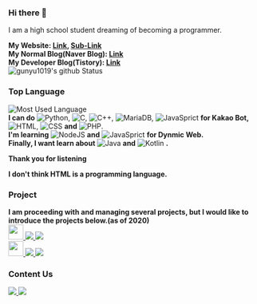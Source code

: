 ### Hi there 👋
I am a high school student dreaming of becoming a programmer. 

**My Website: [Link](http://www.yonghyeon.com), [Sub-Link](http://yhs.kr)<br/>
My Normal Blog(Naver Blog): [Link](https://blog.naver.com/gunyu1019)<br/>
My Developer Blog(Tistory):  [Link](https://coding-y.tistory.com)<br/>**
![gunyu1019's github Status](https://github-readme-stats.vercel.app/api?username=gunyu1019&show_icons=true&theme=tokyonight)
### Top Language
![Most Used Language](https://github-readme-stats.vercel.app/api/top-langs/?username=gunyu1019&theme=tokyonight&layout=compact)<br/>
**I can do**
![Python](https://img.shields.io/badge/Python3-3776AB?style=for-the-badge&logo=python&logoColor=fff),
![C](https://img.shields.io/badge/C-A8B9CC?style=for-the-badge&logo=C&logoColor=000),
![C++](https://img.shields.io/badge/C++-0059CC?style=for-the-badge&logo=c%2B%2B&logoColor=fff),
![MariaDB](https://img.shields.io/badge/MariaDB-003545?style=for-the-badge&logo=MariaDB&logoColor=fff),
![JavaSprict](https://img.shields.io/badge/JavaSprict-F7DF1E?style=for-the-badge&logo=javascript&logoColor=000) **for Kakao Bot,**
![HTML](https://img.shields.io/badge/HTML-E34F26?style=for-the-badge&logo=HTML5&logoColor=fff),
![CSS](https://img.shields.io/badge/css-1572B6?style=for-the-badge&logo=css3&logoColor=fff) **and**
![PHP](https://img.shields.io/badge/PHP-777BB4?style=for-the-badge&logo=PHP&logoColor=fff). **<br/> I'm learning**
![NodeJS](https://img.shields.io/badge/Node.JS-339933?style=for-the-badge&logo=Node.JS&logoColor=fff) **and**
![JavaSprict](https://img.shields.io/badge/JavaSprict-F7DF1E?style=for-the-badge&logo=javascript&logoColor=000) **for Dynmic Web. <br/>Finally, I want learn about**
![Java](https://img.shields.io/badge/Java-007396?style=for-the-badge&logo=java&logoColor=fff) **and**
![Kotlin](https://img.shields.io/badge/Kotlin-0095D5?style=for-the-badge&logo=Kotlin&logoColor=fff) **.</br>**

**Thank you for listening**

**I don't think HTML is a programming language.**
### Project
**I am proceeding with and managing several projects, but I would like to introduce the projects below.(as of 2020)<br/>**
<a href="http://www.yonghyeon.com/YBOT/invite.html">
  <img src="http://yhs.kr/src/img/YBOT.png" width="30px">
  <img src="https://img.shields.io/badge/Discord%20Bot-7289DA?style=for-the-badge">
</a><a href="https://github.com/Team-Developer-Space/YBOT">
  <img src="https://img.shields.io/badge/Github-181717?style=for-the-badge&logo=github">
</a><br/>
<a href="http://www.yonghyeon.com/PUBG_BOT/invite.html">
  <img src="http://yhs.kr/src/img/PUBG%20BOT.png"  width="30px">
  <img src="https://img.shields.io/badge/Discord%20Bot-7289DA?style=for-the-badge">
</a><a href="https://github.com/Team-Developer-Space/PUBG-BOT">
  <img src="https://img.shields.io/badge/Github-181717?style=for-the-badge&logo=github">
</a>
### Content Us
<a href="mailto:gunyu1019@gmail.com">
  <img src="https://img.shields.io/badge/Mail-gunyu1019@gmail.com-0080aa?style=for-the-badge&logo=gmail">
</a><a href="mailto:admin@yhs.com">
  <img src="https://img.shields.io/badge/Domain%20Mail-admin@yhs.kr-0080aa?style=for-the-badge">
</a>
<!--
**gunyu1019/gunyu1019** is a ✨ _special_ ✨ repository because its `README.md` (this file) appears on your GitHub profile.

Here are some ideas to get you started:

- 🔭 I’m currently working on ...
- 🌱 I’m currently learning ...
- 👯 I’m looking to collaborate on ...
- 🤔 I’m looking for help with ...
- 💬 Ask me about ...
- 📫 How to reach me: ...
- 😄 Pronouns: ...
- ⚡ Fun fact: ...
-->
